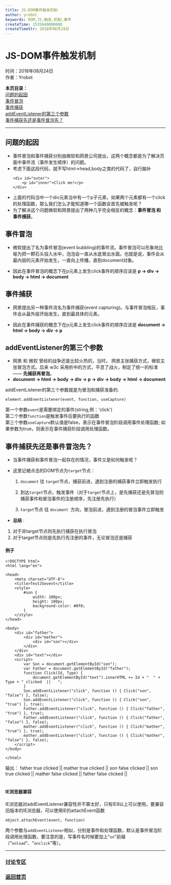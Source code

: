 ```yaml
---
title: JS-DOM事件触发机制
author: yrobot
keywords: DOM,JS,触发,机制,事件
createTime: 1535040000000
createTimeStr: 2018年08月24日
---
```

# JS-DOM事件触发机制  
时间：2018年08月24日  
作者：Yrobot  

__本页目录：__   
[问题的起因](#id1)  
[事件冒泡](#id2)  
[事件捕获](#id3)  
[addEventListener的第三个参数](#id4)  
[事件捕获先还是事件冒泡先？](#id5)  

---

<a id='id'></a>

## 问题的起因
- 事件冒泡和事件捕获分别由微软和网景公司提出，这两个概念都是为了解决页面中事件流（事件发生顺序）的问题。  
- 考虑下面这段代码，就不写html->head,body之类的代码了，自行脑补  
    ```
    <div id="outer">
        <p id="inner">Click me!</p>
    </div>
    ```
- 上面的代码当中一个div元素当中有一个p子元素，如果两个元素都有一个click的处理函数，那么我们怎么才能知道哪一个函数会首先被触发呢？  
- 为了解决这个问题微软和网景提出了两种几乎完全相反的概念：__事件冒泡 和 事件捕获__。 

<a id='id2'></a>

## 事件冒泡
- 微软提出了名为事件冒泡(event bubbling)的事件流。事件冒泡可以形象地比喻为把一颗石头投入水中，泡泡会一直从水底冒出水面。也就是说，事件会从最内层的元素开始发生，一直向上传播，直到document对象。  

- 因此在事件冒泡的概念下在p元素上发生click事件的顺序应该是 __p -> div -> body -> html -> document__ 
<a id='id3'></a>

## 事件捕获
- 网景提出另一种事件流名为事件捕获(event capturing)。与事件冒泡相反，事件会从最外层开始发生，直到最具体的元素。

- 因此在事件捕获的概念下在p元素上发生click事件的顺序应该是 __document -> html -> body -> div -> p__

<a id='id4'></a>

## addEventListener的第三个参数
- 网景 和 微软 曾经的战争还是比较火热的，当时， 网景主张捕获方式，微软主张冒泡方式。后来 w3c 采用折中的方式，平息了战火，制定了统一的标准—— __先捕获再冒泡__。 
- __document -> html -> body -> div -> p -> div -> body -> html -> document__
   
addEventListener的第三个参数就是为冒泡和捕获准备的.   

`element.addEventListener(event, function, useCapture)`

第一个参数`event`是需要绑定的事件(string,例：'click')  
第二个参数`function`是触发事件后要执行的函数  
第三个参数`useCapture`默认值是false，表示在事件冒泡阶段调用事件处理函数; 如果参数为true，则表示在事件捕获阶段调用处理函数。  
 
<a id='id5'></a>

## 事件捕获先还是事件冒泡先？
- 当事件捕获和事件冒泡一起存在的情况，事件又是如何触发呢？  
 
- 这里记被点击的DOM节点为`target`节点：  
    1. `document` 往 `target`节点，捕获前进，遇到注册的捕获事件立即触发执行  

    2. 到达`target`节点，触发事件（对于`target`节点上，是先捕获还是先冒泡则捕获事件和冒泡事件的注册顺序，先注册先执行）  

    3. `target`节点 往 `document `方向，冒泡前进，遇到注册的冒泡事件立即触发

- __总结__ :  
1. 对于非target节点则先执行捕获在执行冒泡  
2. 对于target节点则是先执行先注册的事件，无论冒泡还是捕获

#### 例子
```
<!DOCTYPE html>
<html lang="en">

<head>
    <meta charset="UTF-8">
    <title>TestJSevent</title>
    <style>
        #son {
            width: 100px;
            height: 100px;
            background-color: #0f0;
        }
    </style>
</head>

<body>
    <div id="father">
        <div id="mather">
            <div id="son"></div>
        </div>
    </div>
    <div id="text"></div>
    <script>  
        var Son = document.getElementById("son");
        var Father = document.getElementById("father");
        function Click(Id, Type) {
            document.getElementById("text").innerHTML += Id + "  " + Type + " clicked  ||   ";
        }
        Son.addEventListener("click", function () { Click("son", "false") }, false);
        Son.addEventListener("click", function () { Click("son", "true") }, true);
        Father.addEventListener("click", function () { Click("father", "true") }, true);
        Father.addEventListener("click", function () { Click("father", "false") }, false);
        mather.addEventListener("click", function () { Click("mather", "true") }, true);
        mather.addEventListener("click", function () { Click("mather", "false") }, false);  
    </script>
</body>

</html>
```
输出：
father true clicked || mather true clicked || son false clicked || son true clicked || mather false clicked || father false clicked ||
<br><br>
#### IE浏览器兼容  
IE浏览器对addEventListener兼容性并不算太好，只有IE9以上可以使用。要兼容旧版本的IE浏览器，可以使用IE的attachEvent函数

`object.attachEvent(event, function)`

两个参数与`addEventListener`相似，分别是事件和处理函数，默认是事件冒泡阶段调用处理函数，要注意的是，写事件名时候要加上"`on`"前缀（"`onload`"、"`onclick`"等）。

--- 
### [讨论专区](https://github.com/Yrobot/Yrobot-FrontEnd-Blog/issues/1)  
### [返回首页](../../README.md)
